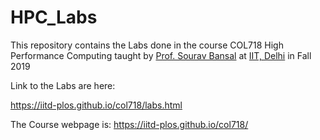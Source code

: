 # HPC_Labs
This repository contains the Labs done in the course COL718 High Performance Computing taught by [Prof. Sourav Bansal](http://www.cse.iitd.ac.in/~sbansal/) at [IIT, Delhi](www.iitd.ac.in) in Fall 2019

Link to the Labs are here:

https://iitd-plos.github.io/col718/labs.html

The Course webpage is:
https://iitd-plos.github.io/col718/

